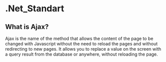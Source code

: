 # .Net_Standart

## What is Ajax?

Ajax is the name of the method that allows the content of the page to be changed with Javascript without the need to reload the pages and without redirecting to new pages. It allows you to replace a value on the screen with a query result from the database or anywhere, without reloading the page.

